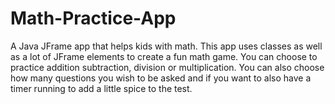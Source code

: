 # Math-Practice-App
A Java JFrame app that helps kids with math. This app uses classes as well as a lot of JFrame elements to create a fun math game. You can choose to practice addition subtraction, division or multiplication. You can also choose how many questions you wish to be asked and if you want to also have a timer running to add a little spice to the test. 
